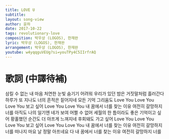 ```yaml
---
title: LOVE U
subtitle:
layout: song-view
author: 윤하
date: 2017-10-22
tags: revolutionary-love
composition: 박우상 (LOGOS), 한재완
lyric: 박우상 (LOGOS), 한재완
arrangement: 박우상 (LOGOS), 한재완
youtube: w4yqqguVEUg?si=youTPy4C5IIrfrAQ
---
```


# 歌詞 (中譯待補)

삼킬 수 없는 내 마음
처연한 눈빛 숨기기 어려워
우리가 있던 밤은
거짓말처럼 흘러간다
하루가 또 지나도
너의 흔적은 짙어지네
모든 기억 그리움도
Love You Love You Love You
보고 싶어
Love You Love You
내 꿈에서 너를 찾는 이유
여전히 갈망하지 너를
아직도 나의 일기엔
네가 보여 어쩔 수 없어
세월의 한 틈이라도
좋은 기억이고 싶어
황홀했던 순간도
더 아프게 느껴지네
후회돼도 가고 싶어
Love You Love You Love You
보고 싶어
Love You Love You
내 꿈에서 너를 찾는 이유
여전히 갈망하지 너를
떠나지 마요 날
정말 아프네요 다
내 꿈에서 너를 찾는 이유
여전히 갈망하지 너를
